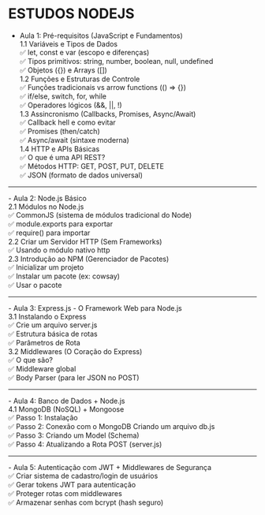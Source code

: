# ESTUDOS NODEJS

- Aula 1: Pré-requisitos (JavaScript e Fundamentos) <br>
  1.1 Variáveis e Tipos de Dados <br>
    ✅ let, const e var (escopo e diferenças) <br>
    ✅ Tipos primitivos: string, number, boolean, null, undefined <br>
    ✅ Objetos ({}) e Arrays ([]) <br>
  1.2 Funções e Estruturas de Controle <br>
    ✅ Funções tradicionais vs arrow functions (() => {}) <br>
    ✅ if/else, switch, for, while <br>
    ✅ Operadores lógicos (&&, ||, !) <br>
  1.3 Assincronismo (Callbacks, Promises, Async/Await) <br>
    ✅ Callback hell e como evitar <br>
    ✅ Promises (then/catch) <br>
    ✅ Async/await (sintaxe moderna) <br>
  1.4 HTTP e APIs Básicas <br>
    ✅ O que é uma API REST? <br>
    ✅ Métodos HTTP: GET, POST, PUT, DELETE <br>
    ✅ JSON (formato de dados universal) <br>
<hr>
  -  Aula 2: Node.js Básico <br>
  2.1 Módulos no Node.js <br>
    ✅ CommonJS (sistema de módulos tradicional do Node) <br>
    ✅ module.exports para exportar <br>
    ✅ require() para importar <br>
  2.2 Criar um Servidor HTTP (Sem Frameworks) <br>
    ✅ Usando o módulo nativo http <br>
  2.3 Introdução ao NPM (Gerenciador de Pacotes) <br>
    ✅ Inicializar um projeto <br>
    ✅ Instalar um pacote (ex: cowsay) <br>
    ✅ Usar o pacote <br>
<hr>
- Aula 3: Express.js - O Framework Web para Node.js <br>
  3.1 Instalando o Express <br>
    ✅ Crie um arquivo server.js <br>
    ✅ Estrutura básica de rotas <br>
    ✅ Parâmetros de Rota <br>
  3.2 Middlewares (O Coração do Express) <br>
    ✅ O que são? <br>
    ✅ Middleware global <br>
    ✅ Body Parser (para ler JSON no POST) <br>
<hr>
- Aula 4: Banco de Dados + Node.js <br>
  4.1 MongoDB (NoSQL) + Mongoose <br>
    ✅ Passo 1: Instalação <br>
    ✅ Passo 2: Conexão com o MongoDB Criando um arquivo db.js <br>
    ✅ Passo 3: Criando um Model (Schema) <br>
    ✅ Passo 4: Atualizando a Rota POST (server.js) <br>
<hr>
- Aula 5: Autenticação com JWT + Middlewares de Segurança <br>
    ✅ Criar sistema de cadastro/login de usuários <br>
    ✅ Gerar tokens JWT para autenticação <br>
    ✅ Proteger rotas com middlewares <br>
    ✅ Armazenar senhas com bcrypt (hash seguro) <br>





